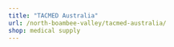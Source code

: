 ```yaml
---
title: "TACMED Australia"
url: /north-boambee-valley/tacmed-australia/
shop: medical supply
---
```

